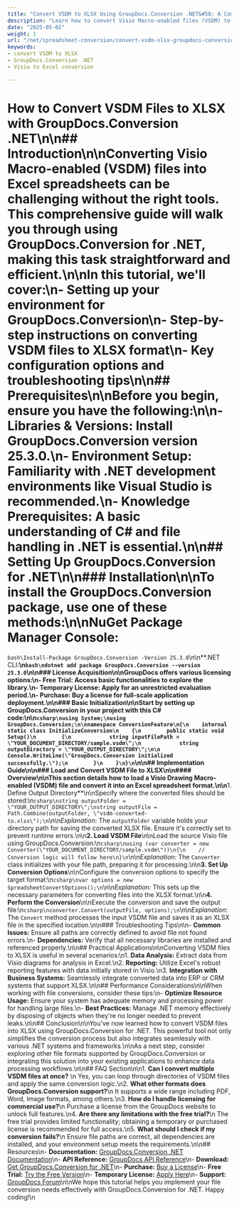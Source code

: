 ```yaml
---
title: "Convert VSDM to XLSX Using GroupDocs.Conversion .NET&#58; A Complete Guide"
description: "Learn how to convert Visio Macro-enabled files (VSDM) to Excel spreadsheets using GroupDocs.Conversion for .NET. Follow this step-by-step guide for seamless data transformation."
date: "2025-05-02"
weight: 1
url: "/net/spreadsheet-conversion/convert-vsdm-xlsx-groupdocs-conversion-net/"
keywords:
- convert VSDM to XLSX
- GroupDocs.Conversion .NET
- Visio to Excel conversion

---
```



# How to Convert VSDM Files to XLSX with GroupDocs.Conversion .NET\n\n## Introduction\n\nConverting Visio Macro-enabled (VSDM) files into Excel spreadsheets can be challenging without the right tools. This comprehensive guide will walk you through using GroupDocs.Conversion for .NET, making this task straightforward and efficient.\n\nIn this tutorial, we'll cover:\n- Setting up your environment for GroupDocs.Conversion\n- Step-by-step instructions on converting VSDM files to XLSX format\n- Key configuration options and troubleshooting tips\n\n## Prerequisites\n\nBefore you begin, ensure you have the following:\n\n- **Libraries & Versions:** Install GroupDocs.Conversion version 25.3.0.\n- **Environment Setup:** Familiarity with .NET development environments like Visual Studio is recommended.\n- **Knowledge Prerequisites:** A basic understanding of C# and file handling in .NET is essential.\n\n## Setting Up GroupDocs.Conversion for .NET\n\n### Installation\n\nTo install the GroupDocs.Conversion package, use one of these methods:\n\n**NuGet Package Manager Console:**
```bash\Install-Package GroupDocs.Conversion -Version 25.3.0```\n\n**\.NET CLI:**\n```bash\ndotnet add package GroupDocs.Conversion --version 25.3.0```\n\n### License Acquisition\n\nGroupDocs offers various licensing options:\n- **Free Trial:** Access basic functionalities to explore the library.\n- **Temporary License:** Apply for an unrestricted evaluation period.\n- **Purchase:** Buy a license for full-scale application deployment.\n\n### Basic Initialization\n\nStart by setting up GroupDocs.Conversion in your project with this C# code:\n\n```csharp\nusing System;\nusing GroupDocs.Conversion;\n\nnamespace ConversionFeature\n{\n    internal static class InitializeConversion\n    {\n        public static void Setup()\n        {\n            string inputFilePath = \"YOUR_DOCUMENT_DIRECTORY/sample.vsdm\";\n            string outputDirectory = \"YOUR_OUTPUT_DIRECTORY\";\n\n            Console.WriteLine(\"GroupDocs.Conversion initialized successfully.\");\n        }\n    }\n}\n```\n\n## Implementation Guide\n\n### Load and Convert VSDM File to XLSX\n\n#### Overview\n\nThis section details how to load a Visio Drawing Macro-enabled (VSDM) file and convert it into an Excel spreadsheet format.\n\n**1. Define Output Directory**\n\nSpecify where the converted files should be stored:\n```csharp\nstring outputFolder = \"YOUR_OUTPUT_DIRECTORY\";\nstring outputFile = Path.Combine(outputFolder, \"vsdm-converted-to.xlsx\");\n```\n\n*Explanation:* The `outputFolder` variable holds your directory path for saving the converted XLSX file. Ensure it's correctly set to prevent runtime errors.\n\n**2. Load VSDM File**\n\nLoad the source Visio file using GroupDocs.Conversion:\n```csharp\nusing (var converter = new Converter(\"YOUR_DOCUMENT_DIRECTORY/sample.vsdm\"))\n{\n    // Conversion logic will follow here\n}\n```\n\n*Explanation:* The `Converter` class initializes with your file path, preparing it for processing.\n\n**3. Set Up Conversion Options**\n\nConfigure the conversion options to specify the target format:\n```csharp\nvar options = new SpreadsheetConvertOptions();\n```\n\n*Explanation:* This sets up the necessary parameters for converting files into the XLSX format.\n\n**4. Perform the Conversion**\n\nExecute the conversion and save the output file:\n```csharp\nconverter.Convert(outputFile, options);\n```\n\n*Explanation:* The `Convert` method processes the input VSDM file and saves it as an XLSX file in the specified location.\n\n### Troubleshooting Tips\n\n- **Common Issues:** Ensure all paths are correctly defined to avoid file not found errors.\n- **Dependencies:** Verify that all necessary libraries are installed and referenced properly.\n\n## Practical Applications\n\nConverting VSDM files to XLSX is useful in several scenarios:\n1. **Data Analysis:** Extract data from Visio diagrams for analysis in Excel.\n2. **Reporting:** Utilize Excel's robust reporting features with data initially stored in Visio.\n3. **Integration with Business Systems:** Seamlessly integrate converted data into ERP or CRM systems that support XLSX.\n\n## Performance Considerations\n\nWhen working with file conversions, consider these tips:\n- **Optimize Resource Usage:** Ensure your system has adequate memory and processing power for handling large files.\n- **Best Practices:** Manage .NET memory effectively by disposing of objects when they're no longer needed to prevent leaks.\n\n## Conclusion\n\nYou've now learned how to convert VSDM files into XLSX using GroupDocs.Conversion for .NET. This powerful tool not only simplifies the conversion process but also integrates seamlessly with various .NET systems and frameworks.\n\nAs a next step, consider exploring other file formats supported by GroupDocs.Conversion or integrating this solution into your existing applications to enhance data processing workflows.\n\n## FAQ Section\n\n1. **Can I convert multiple VSDM files at once?** \n   Yes, you can loop through directories of VSDM files and apply the same conversion logic.\n2. **What other formats does GroupDocs.Conversion support?**\n   It supports a wide range including PDF, Word, Image formats, among others.\n3. **How do I handle licensing for commercial use?**\n   Purchase a license from the GroupDocs website to unlock full features.\n4. **Are there any limitations with the free trial?**\n   The free trial provides limited functionality; obtaining a temporary or purchased license is recommended for full access.\n5. **What should I check if my conversion fails?**\n   Ensure file paths are correct, all dependencies are installed, and your environment setup meets the requirements.\n\n## Resources\n- **Documentation:** [GroupDocs.Conversion .NET Documentation](https://docs.groupdocs.com/conversion/net/)\n- **API Reference:** [GroupDocs API Reference](https://reference.groupdocs.com/conversion/net/)\n- **Download:** [Get GroupDocs.Conversion for .NET](https://releases.groupdocs.com/conversion/net/)\n- **Purchase:** [Buy a License](https://purchase.groupdocs.com/buy)\n- **Free Trial:** [Try the Free Version](https://releases.groupdocs.com/conversion/net/)\n- **Temporary License:** [Apply Here](https://purchase.groupdocs.com/temporary-license/)\n- **Support:** [GroupDocs Forum](https://forum.groupdocs.com/c/conversion/10)\n\nWe hope this tutorial helps you implement your file conversion needs effectively with GroupDocs.Conversion for .NET. Happy coding!\n

